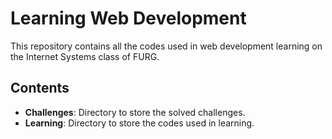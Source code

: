 # Learning Web Development

This repository contains all the codes used in web development learning on the Internet Systems class of FURG.

## Contents

- **Challenges**: Directory to store the solved challenges.
- **Learning**: Directory to store the codes used in learning.